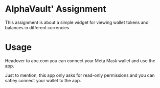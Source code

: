 # AlphaVault' Assignment 
This assignment is about a simple widget for viewing wallet tokens and balances in different currencies 

# Usage 
Headover to abc.com you can connect your Meta Mask wallet and use the app.

Just to mention, this app only asks for read-only permissions and you can safley connect your wallet to the app.
